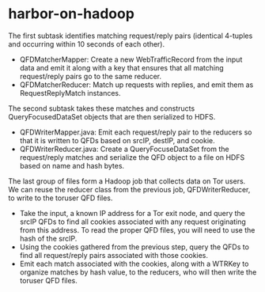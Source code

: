 # harbor-on-hadoop

The first subtask identifies matching request/reply pairs (identical 4-tuples and occurring within 10 seconds of each other).

- QFDMatcherMapper: Create a new WebTrafficRecord from the input data and emit it along with a key that ensures that all matching request/reply pairs go to the same reducer.
- QFDMatcherReducer: Match up requests with replies, and emit them as RequestReplyMatch instances.

The second subtask takes these matches and constructs QueryFocusedDataSet objects that are then serialized to HDFS. 

- QFDWriterMapper.java: Emit each request/reply pair to the reducers so that it is written to QFDs based on srcIP, destIP, and cookie.
- QFDWriterReducer.java: Create a QueryFocuseDataSet from the request/reply matches and serialize the QFD object to a file on HDFS based on name and hash bytes.

The last group of files form a Hadoop job that collects data on Tor users. We can reuse the reducer class from the previous job, QFDWriterReducer, to write to the toruser QFD files.

- Take the input, a known IP address for a Tor exit node, and query the srcIP QFDs to find all cookies associated with any request originating from this address. To read the proper QFD files, you will need to use the hash of the srcIP.
- Using the cookies gathered from the previous step, query the QFDs to find all request/reply pairs associated with those cookies.
- Emit each match associated with the cookies, along with a WTRKey to organize matches by hash value, to the reducers, who will then write the toruser QFD files.